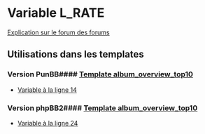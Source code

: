 # Variable L_RATE
[Explication sur le forum des forums](http://forum.forumactif.com/t294113-listing-des-variables#L_RATE)
## Utilisations dans les templates
### Version PunBB#### [Template album_overview_top10](punbb/album_overview_top10.md)
* [Variable à la ligne 14](../punbb/album_overview_top10.tpl#L14)
### Version phpBB2#### [Template album_overview_top10](subsilver/album_overview_top10.md)
* [Variable à la ligne 24](../subsilver/album_overview_top10.tpl#L24)